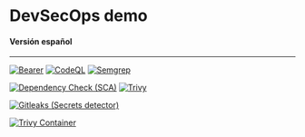 # DevSecOps demo

#### Versión español
---

[![Bearer](https://github.com/syn-4ck/devsecops-demo/actions/workflows/bearer.yml/badge.svg?branch=main&event=push)](https://github.com/syn-4ck/devsecops-demo/actions/workflows/bearer.yml)
[![CodeQL](https://github.com/syn-4ck/devsecops-demo/actions/workflows/codeql.yml/badge.svg?branch=main&event=push)](https://github.com/syn-4ck/devsecops-demo/actions/workflows/codeql.yml)
[![Semgrep](https://github.com/syn-4ck/devsecops-demo/actions/workflows/semgrep.yml/badge.svg?branch=main&event=push)](https://github.com/syn-4ck/devsecops-demo/actions/workflows/semgrep.yml)

[![Dependency Check (SCA)](https://github.com/syn-4ck/devsecops-demo/actions/workflows/dependency-check.yml/badge.svg?branch=main&event=push)](https://github.com/syn-4ck/devsecops-demo/actions/workflows/dependency-check.yml)
[![Trivy](https://github.com/syn-4ck/devsecops-demo/actions/workflows/trivy.yml/badge.svg?branch=main&event=push)](https://github.com/syn-4ck/devsecops-demo/actions/workflows/trivy.yml)

[![Gitleaks (Secrets detector)](https://github.com/syn-4ck/devsecops-demo/actions/workflows/gitleaks.yml/badge.svg?branch=main&event=push)](https://github.com/syn-4ck/devsecops-demo/actions/workflows/gitleaks.yml)

[![Trivy Container](https://github.com/syn-4ck/devsecops-demo/actions/workflows/trivy-container.yml/badge.svg?branch=main&event=push)](https://github.com/syn-4ck/devsecops-demo/actions/workflows/trivy-container.yml)
